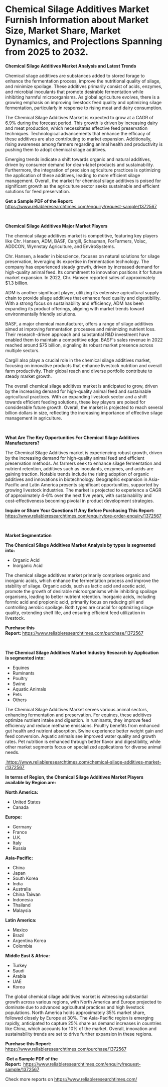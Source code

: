<p><h1>Chemical Silage Additives Market Furnish Information about Market Size, Market Share, Market Dynamics, and Projections Spanning from 2025 to 2032.</h1></p><p><strong>Chemical Silage Additives Market Analysis and Latest Trends</strong></p>
<p><p>Chemical silage additives are substances added to stored forage to enhance the fermentation process, improve the nutritional quality of silage, and minimize spoilage. These additives primarily consist of acids, enzymes, and microbial inoculants that promote desirable fermentation while inhibiting harmful microorganisms. As global agriculture evolves, there is a growing emphasis on improving livestock feed quality and optimizing silage fermentation, particularly in response to rising meat and dairy consumption.</p><p>The Chemical Silage Additives Market is expected to grow at a CAGR of 6.9% during the forecast period. This growth is driven by increasing dairy and meat production, which necessitates effective feed preservation techniques. Technological advancements that enhance the efficacy of these additives are also contributing to market expansion. Additionally, rising awareness among farmers regarding animal health and productivity is pushing them to adopt chemical silage additives. </p><p>Emerging trends indicate a shift towards organic and natural additives, driven by consumer demand for clean-label products and sustainability. Furthermore, the integration of precision agriculture practices is optimizing the application of these additives, leading to more efficient silage management. Overall, the market for chemical silage additives is poised for significant growth as the agriculture sector seeks sustainable and efficient solutions for feed preservation.</p></p>
<p><strong>Get a Sample PDF of the Report:&nbsp;</strong> <a href="https://www.reliableresearchtimes.com/enquiry/request-sample/1372567?utm_campaign=2631&utm_medium=2&utm_source=Github&utm_content=ia&utm_term=22032025&utm_id=chemical-silage-additives">https://www.reliableresearchtimes.com/enquiry/request-sample/1372567</a></p>
<p>&nbsp;</p>
<p><strong>Chemical Silage Additives Major Market Players</strong></p>
<p><p>The chemical silage additives market is competitive, featuring key players like Chr. Hansen, ADM, BASF, Cargill, Schauman, ForFarmers, Volac, ADDCON, Wynnstay Agriculture, and EnviroSystems. </p><p>Chr. Hansen, a leader in bioscience, focuses on natural solutions for silage preservation, leveraging its expertise in fermentation technology. The company has experienced steady growth, driven by increased demand for high-quality animal feed. Its commitment to innovation positions it for future market expansion. In 2022, Chr. Hansen reported sales of approximately $1.3 billion.</p><p>ADM is another significant player, utilizing its extensive agricultural supply chain to provide silage additives that enhance feed quality and digestibility. With a strong focus on sustainability and efficiency, ADM has been expanding its product offerings, aligning with market trends toward environmentally friendly solutions.</p><p>BASF, a major chemical manufacturer, offers a range of silage additives aimed at improving fermentation processes and minimizing nutrient loss. Their research-driven approach and substantial R&D investment have enabled them to maintain a competitive edge. BASF's sales revenue in 2022 reached around $75 billion, signaling its robust market presence across multiple sectors.</p><p>Cargill also plays a crucial role in the chemical silage additives market, focusing on innovative products that enhance livestock nutrition and overall farm productivity. Their global reach and diverse portfolio contribute to steady market growth.</p><p>The overall chemical silage additives market is anticipated to grow, driven by the increasing demand for high-quality animal feed and sustainable agricultural practices. With an expanding livestock sector and a shift towards efficient feeding solutions, these key players are poised for considerable future growth. Overall, the market is projected to reach several billion dollars in size, reflecting the increasing importance of effective silage management in agriculture.</p></p>
<p>&nbsp;</p>
<p><strong>What Are The Key Opportunities For Chemical Silage Additives Manufacturers?</strong></p>
<p><p>The Chemical Silage Additives market is experiencing robust growth, driven by the increasing demand for high-quality animal feed and efficient preservation methods. As farmers seek to enhance silage fermentation and nutrient retention, additives such as inoculants, enzymes, and acids are gaining traction. Notable trends include the rising adoption of organic additives and innovations in biotechnology. Geographic expansion in Asia-Pacific and Latin America presents significant opportunities, supported by growing livestock industries. The market is projected to experience a CAGR of approximately 4-6% over the next five years, with sustainability and cost-effectiveness becoming pivotal in product development strategies.</p></p>
<p><strong>Inquire or Share Your Questions If Any Before Purchasing This Report:</strong> <a href="https://www.reliableresearchtimes.com/enquiry/pre-order-enquiry/1372567?utm_campaign=2631&utm_medium=2&utm_source=Github&utm_content=ia&utm_term=22032025&utm_id=chemical-silage-additives">https://www.reliableresearchtimes.com/enquiry/pre-order-enquiry/1372567</a></p>
<p>&nbsp;</p>
<p><strong>Market Segmentation</strong></p>
<p><strong>The Chemical Silage Additives Market Analysis by types is segmented into:</strong></p>
<p><ul><li>Organic Acid</li><li>Inorganic Acid</li></ul></p>
<p><p>The chemical silage additives market primarily comprises organic and inorganic acids, which enhance the fermentation process and improve the stability of silage. Organic acids, such as lactic acid and acetic acid, promote the growth of desirable microorganisms while inhibiting spoilage organisms, leading to better nutrient retention. Inorganic acids, including formic acid and propionic acid, primarily focus on reducing pH and controlling aerobic spoilage. Both types are crucial for optimizing silage quality, extending shelf life, and ensuring efficient feed utilization in livestock.</p></p>
<p><strong>Purchase this Report:&nbsp;</strong><a href="https://www.reliableresearchtimes.com/purchase/1372567?utm_campaign=2631&utm_medium=2&utm_source=Github&utm_content=ia&utm_term=22032025&utm_id=chemical-silage-additives">https://www.reliableresearchtimes.com/purchase/1372567</a></p>
<p>&nbsp;</p>
<p><strong>The Chemical Silage Additives Market Industry Research by Application is segmented into:</strong></p>
<p><ul><li>Equines</li><li>Ruminants</li><li>Poultry</li><li>Swine</li><li>Aquatic Animals</li><li>Pets</li><li>Others</li></ul></p>
<p><p>The Chemical Silage Additives Market serves various animal sectors, enhancing fermentation and preservation. For equines, these additives optimize nutrient intake and digestion. In ruminants, they improve feed efficiency and reduce methane emissions. Poultry benefits from enhanced gut health and nutrient absorption. Swine experience better weight gain and feed conversion. Aquatic animals see improved water quality and growth rates. Pet nutrition is enhanced through better flavor and digestibility, while other market segments focus on specialized applications for diverse animal needs.</p></p>
<p><a href="https://www.reliableresearchtimes.com/chemical-silage-additives-market-r1372567?utm_campaign=2631&utm_medium=2&utm_source=Github&utm_content=ia&utm_term=22032025&utm_id=chemical-silage-additives">&nbsp;https://www.reliableresearchtimes.com/chemical-silage-additives-market-r1372567</a></p>
<p><strong>In terms of Region, the Chemical Silage Additives Market Players available by Region are:</strong></p>
<p>
    <p> <strong> North America: </strong>
        <ul>
            <li>United States</li>
            <li>Canada</li>
        </ul>
        </p> 
    <p> <strong> Europe: </strong>
        <ul>
            <li>Germany</li>
            <li>France</li>
            <li>U.K.</li>
            <li>Italy</li>
            <li>Russia</li>
        </ul>
        </p> 
    <p> <strong> Asia-Pacific: </strong>
        <ul>
            <li>China</li>
            <li>Japan</li>
            <li>South Korea</li>
            <li>India</li>
            <li>Australia</li>
            <li>China Taiwan</li>
            <li>Indonesia</li>
            <li>Thailand</li>
            <li>Malaysia</li>
        </ul>
        </p> 
    <p> <strong> Latin America: </strong>
        <ul>
            <li>Mexico</li>
            <li>Brazil</li>
            <li>Argentina Korea</li>
            <li>Colombia</li>
        </ul>
        </p> 
    <p> <strong> Middle East & Africa: </strong>
        <ul>
            <li>Turkey</li>
            <li>Saudi</li>
            <li>Arabia</li>
            <li>UAE</li>
            <li>Korea</li>
        </ul>
    </p>
    </p>
<p><p>The global chemical silage additives market is witnessing substantial growth across various regions, with North America and Europe projected to dominate due to advanced agricultural practices and high livestock populations. North America holds approximately 35% market share, followed closely by Europe at 30%. The Asia-Pacific region is emerging rapidly, anticipated to capture 25% share as demand increases in countries like China, which accounts for 10% of the market. Overall, innovation and sustainability trends are set to drive further expansion in these regions.</p></p>
<p><strong>Purchase this Report: </strong><a href="https://www.reliableresearchtimes.com/purchase/1372567?utm_campaign=2631&utm_medium=2&utm_source=Github&utm_content=ia&utm_term=22032025&utm_id=chemical-silage-additives">https://www.reliableresearchtimes.com/purchase/1372567</a></p>
<p>&nbsp;<strong>Get a Sample PDF of the Report:&nbsp;&nbsp;</strong><a href="https://www.reliableresearchtimes.com/enquiry/request-sample/1372567?utm_campaign=2631&utm_medium=2&utm_source=Github&utm_content=ia&utm_term=22032025&utm_id=chemical-silage-additives">https://www.reliableresearchtimes.com/enquiry/request-sample/1372567</a></p>
<p><strong></strong></p>
<p>Check more reports on <a href="https://www.reliableresearchtimes.com/?utm_campaign=2631&utm_medium=2&utm_source=Github&utm_content=ia&utm_term=22032025&utm_id=chemical-silage-additives">https://www.reliableresearchtimes.com/</a></p>